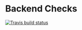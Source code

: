 
<!-- README.md is generated from README.Rmd. Please edit that file -->

# Backend Checks

<!-- badges: start -->

[![Travis build
status](https://travis-ci.org/muschellij2/releases-info.svg?branch=master)](https://travis-ci.org/muschellij2/releases-info)
<!-- badges: end -->

